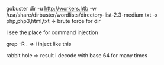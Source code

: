 
gobuster dir -u http://workers.htb -w /usr/share/dirbuster/wordlists/directory-list-2.3-medium.txt -x php,php3,html,txt       => brute force for dir

I see the place for command injection

grep -R .   => i inject like this


rabbit hole    => result i decode with base 64 for many times